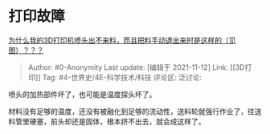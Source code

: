 # 打印故障
[为什么我的3D打印机喷头出不来料，而且把料手动退出来时是这样的（见图）？？？](https://www.zhihu.com/question/350450821/answer/855970718)

> Author: #0-Anonymity
> Last update: [编辑于 2021-11-12]
> Link: [[3D打印]]
> Tag: #4-世界史/4E-科学技术/科技
> 评论区:
> 泛讨论:

喷头的加热部件坏了，也可能是温度探头坏了。

材料没有足够的温度，还没有被融化到足够的流动性，送料轮就强行作业了，往送料管里硬塞，前头却还是固体，根本挤不出去，就会成这样了。
